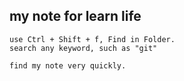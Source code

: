 ## my note for learn life

```
use Ctrl + Shift + f, Find in Folder.
search any keyword, such as "git"

find my note very quickly.

```




